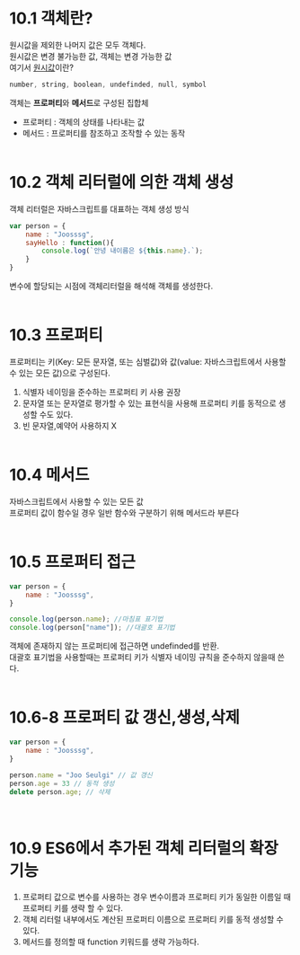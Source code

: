 # 10.1 객체란?
원시값을 제외한 나머지 값은 모두 객체다.   
원시값은 변경 불가능한 값, 객체는 변경 가능한 값    
여기서 <u>원시값</u>이란?   
```C++
number, string, boolean, undefinded, null, symbol
```
객체는 **프로퍼티**와 **메서드**로 구성된 집합체    
- 프로퍼티 : 객체의 상태를 나타내는 값
- 메서드 : 프로퍼티를 참조하고 조작할 수 있는 동작<br><br>
  
# 10.2 객체 리터럴에 의한 객체 생성
객체 리터럴은 자바스크립트를 대표하는 객체 생성 방식
```javascript
var person = {
    name : "Joosssg",
    sayHello : function(){
        console.log(`안녕 내이름은 ${this.name}.`);
    }
}
```
변수에 할당되는 시점에 객체리터럴을 해석해 객체를 생성한다.<br><br>

# 10.3 프로퍼티
프로퍼티는 키(Key: 모든 문자열, 또는 심벌값)와 값(value: 자바스크립트에서 사용할 수 있는 모든 값)으로 구성된다.    
1. 식별자 네이밍을 준수하는 프로퍼티 키 사용 권장
2. 문자열 또는 문자열로 평가할 수 있는 표현식을 사용해 프로퍼티 키를 동적으로 생성할 수도 있다.
3. 빈 문자열,예약어 사용하지 X<br><br>
   
# 10.4 메서드
자바스크립트에서 사용할 수 있는 모든 값    
프로퍼티 값이 함수일 경우 일반 함수와 구분하기 위해 메서드라 부른다<br><br>

# 10.5 프로퍼티 접근
```javascript
var person = {
    name : "Joosssg",
}

console.log(person.name); //마침표 표기법
console.log(person["name"]); //대괄호 표기법
```
객체에 존재하지 않는 프로퍼티에 접근하면 undefinded를 반환.    
대괄호 표기법을 사용할때는 프로퍼티 키가 식별자 네이밍 규칙을 준수하지 않을때 쓴다.<br><br>

# 10.6-8 프로퍼티 값 갱신,생성,삭제
```javascript
var person = {
    name : "Joosssg",
}

person.name = "Joo Seulgi" // 값 갱신
person.age = 33 // 동적 생성
delete person.age; // 삭제
```
<br>

# 10.9 ES6에서 추가된 객체 리터럴의 확장 기능
1. 프로퍼티 값으로 변수를 사용하는 경우 변수이름과 프로퍼티 키가 동일한 이름일 때 프로퍼티 키를 생략 할 수 있다.
2. 객체 리터럴 내부에서도 계산된 프로퍼티 이름으로 프로퍼티 키를 동적 생성할 수 있다.
3. 메서드를 정의할 때 function 키워드를 생략 가능하다.
  